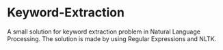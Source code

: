 # Keyword-Extraction
A small solution for keyword extraction problem in Natural Language Processing. The solution is made by using Regular Expressions and NLTK.
